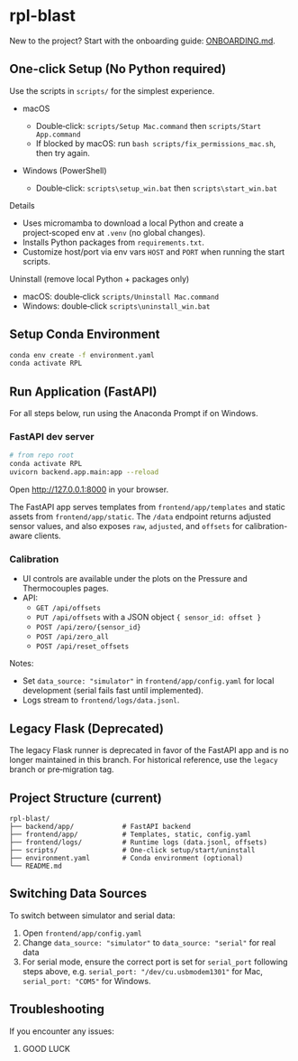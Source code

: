 # rpl-blast

New to the project? Start with the onboarding guide: [ONBOARDING.md](ONBOARDING.md).

## One-click Setup (No Python required)
Use the scripts in `scripts/` for the simplest experience.

- macOS
  - Double‑click: `scripts/Setup Mac.command` then `scripts/Start App.command`
  - If blocked by macOS: run `bash scripts/fix_permissions_mac.sh`, then try again.

- Windows (PowerShell)
  - Double‑click: `scripts\setup_win.bat` then `scripts\start_win.bat`

Details
- Uses micromamba to download a local Python and create a project‑scoped env at `.venv` (no global changes).
- Installs Python packages from `requirements.txt`.
- Customize host/port via env vars `HOST` and `PORT` when running the start scripts.

 Uninstall (remove local Python + packages only)
- macOS: double‑click `scripts/Uninstall Mac.command`
- Windows: double‑click `scripts\uninstall_win.bat`

## Setup Conda Environment
```bash
conda env create -f environment.yaml
conda activate RPL
```

## Run Application (FastAPI)
For all steps below, run using the Anaconda Prompt if on Windows.
### FastAPI dev server
```bash
# from repo root
conda activate RPL
uvicorn backend.app.main:app --reload
```
Open http://127.0.0.1:8000 in your browser.

The FastAPI app serves templates from `frontend/app/templates` and static assets from `frontend/app/static`. The `/data` endpoint returns adjusted sensor values, and also exposes `raw`, `adjusted`, and `offsets` for calibration-aware clients.

### Calibration
- UI controls are available under the plots on the Pressure and Thermocouples pages.
- API:
  - `GET /api/offsets`
  - `PUT /api/offsets` with a JSON object `{ sensor_id: offset }`
  - `POST /api/zero/{sensor_id}`
  - `POST /api/zero_all`
  - `POST /api/reset_offsets`

Notes:
- Set `data_source: "simulator"` in `frontend/app/config.yaml` for local development (serial fails fast until implemented).
- Logs stream to `frontend/logs/data.jsonl`.

## Legacy Flask (Deprecated)
The legacy Flask runner is deprecated in favor of the FastAPI app and is no longer maintained in this branch. For historical reference, use the `legacy` branch or pre‑migration tag.

## Project Structure (current)
```
rpl-blast/
├── backend/app/            # FastAPI backend
├── frontend/app/           # Templates, static, config.yaml
├── frontend/logs/          # Runtime logs (data.jsonl, offsets)
├── scripts/                # One‑click setup/start/uninstall
├── environment.yaml        # Conda environment (optional)
└── README.md
```

## Switching Data Sources
To switch between simulator and serial data:
1. Open `frontend/app/config.yaml`
2. Change `data_source: "simulator"` to `data_source: "serial"` for real data
3. For serial mode, ensure the correct port is set for `serial_port` following steps above, e.g. `serial_port: "/dev/cu.usbmodem1301"` for Mac, `serial_port: "COM5"` for Windows.

## Troubleshooting

If you encounter any issues:
1. GOOD LUCK
